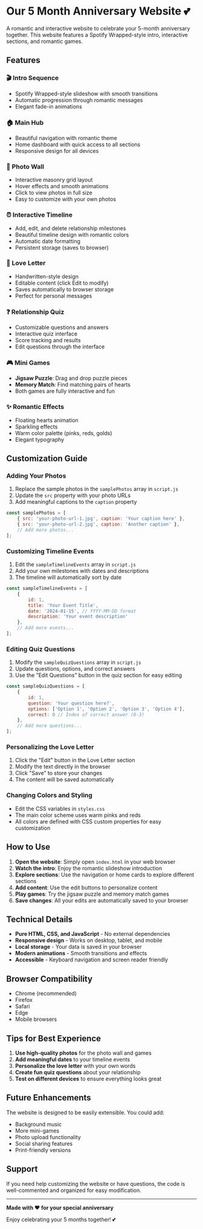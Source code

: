 # Our 5 Month Anniversary Website 💕

A romantic and interactive website to celebrate your 5-month anniversary together. This website features a Spotify Wrapped-style intro, interactive sections, and romantic games.

## Features

### 🎬 Intro Sequence
- Spotify Wrapped-style slideshow with smooth transitions
- Automatic progression through romantic messages
- Elegant fade-in animations

### 🏠 Main Hub
- Beautiful navigation with romantic theme
- Home dashboard with quick access to all sections
- Responsive design for all devices

### 📸 Photo Wall
- Interactive masonry grid layout
- Hover effects and smooth animations
- Click to view photos in full size
- Easy to customize with your own photos

### ⏰ Interactive Timeline
- Add, edit, and delete relationship milestones
- Beautiful timeline design with romantic colors
- Automatic date formatting
- Persistent storage (saves to browser)

### 💌 Love Letter
- Handwritten-style design
- Editable content (click Edit to modify)
- Saves automatically to browser storage
- Perfect for personal messages

### ❓ Relationship Quiz
- Customizable questions and answers
- Interactive quiz interface
- Score tracking and results
- Edit questions through the interface

### 🎮 Mini Games
- **Jigsaw Puzzle**: Drag and drop puzzle pieces
- **Memory Match**: Find matching pairs of hearts
- Both games are fully interactive and fun

### ✨ Romantic Effects
- Floating hearts animation
- Sparkling effects
- Warm color palette (pinks, reds, golds)
- Elegant typography

## Customization Guide

### Adding Your Photos
1. Replace the sample photos in the `samplePhotos` array in `script.js`
2. Update the `src` property with your photo URLs
3. Add meaningful captions to the `caption` property

```javascript
const samplePhotos = [
    { src: 'your-photo-url-1.jpg', caption: 'Your caption here' },
    { src: 'your-photo-url-2.jpg', caption: 'Another caption' },
    // Add more photos...
];
```

### Customizing Timeline Events
1. Edit the `sampleTimelineEvents` array in `script.js`
2. Add your own milestones with dates and descriptions
3. The timeline will automatically sort by date

```javascript
const sampleTimelineEvents = [
    {
        id: 1,
        title: 'Your Event Title',
        date: '2024-01-15', // YYYY-MM-DD format
        description: 'Your event description'
    },
    // Add more events...
];
```

### Editing Quiz Questions
1. Modify the `sampleQuizQuestions` array in `script.js`
2. Update questions, options, and correct answers
3. Use the "Edit Questions" button in the quiz section for easy editing

```javascript
const sampleQuizQuestions = [
    {
        id: 1,
        question: 'Your question here?',
        options: ['Option 1', 'Option 2', 'Option 3', 'Option 4'],
        correct: 0 // Index of correct answer (0-3)
    },
    // Add more questions...
];
```

### Personalizing the Love Letter
1. Click the "Edit" button in the Love Letter section
2. Modify the text directly in the browser
3. Click "Save" to store your changes
4. The content will be saved automatically

### Changing Colors and Styling
- Edit the CSS variables in `styles.css`
- The main color scheme uses warm pinks and reds
- All colors are defined with CSS custom properties for easy customization

## How to Use

1. **Open the website**: Simply open `index.html` in your web browser
2. **Watch the intro**: Enjoy the romantic slideshow introduction
3. **Explore sections**: Use the navigation or home cards to explore different sections
4. **Add content**: Use the edit buttons to personalize content
5. **Play games**: Try the jigsaw puzzle and memory match games
6. **Save changes**: All your edits are automatically saved to your browser

## Technical Details

- **Pure HTML, CSS, and JavaScript** - No external dependencies
- **Responsive design** - Works on desktop, tablet, and mobile
- **Local storage** - Your data is saved in your browser
- **Modern animations** - Smooth transitions and effects
- **Accessible** - Keyboard navigation and screen reader friendly

## Browser Compatibility

- Chrome (recommended)
- Firefox
- Safari
- Edge
- Mobile browsers

## Tips for Best Experience

1. **Use high-quality photos** for the photo wall and games
2. **Add meaningful dates** to your timeline events
3. **Personalize the love letter** with your own words
4. **Create fun quiz questions** about your relationship
5. **Test on different devices** to ensure everything looks great

## Future Enhancements

The website is designed to be easily extensible. You could add:
- Background music
- More mini-games
- Photo upload functionality
- Social sharing features
- Print-friendly versions

## Support

If you need help customizing the website or have questions, the code is well-commented and organized for easy modification.

---

**Made with ❤️ for your special anniversary**

Enjoy celebrating your 5 months together! 💕
